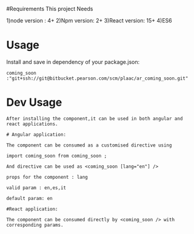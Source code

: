#Requirements
This project Needs

1)node version : 4+
2)Npm version: 2+ 
3)React version: 15+
4)ES6

# Usage

Install and save in dependency of your package.json:

    coming_soon :"git+ssh://git@bitbucket.pearson.com/scm/plaac/ar_coming_soon.git"

# Dev Usage
    After installing the component,it can be used in both angular and react applications.

    # Angular application:

    The component can be consumed as a customised directive using 

    import coming_soon from coming_soon ;

    And directive can be used as <coming_soon [lang="en"] />

    props for the component : lang

    valid param : en,es,it

    default param: en

    #React application:
    
    The component can be consumed directly by <coming_soon /> with corresponding params.



